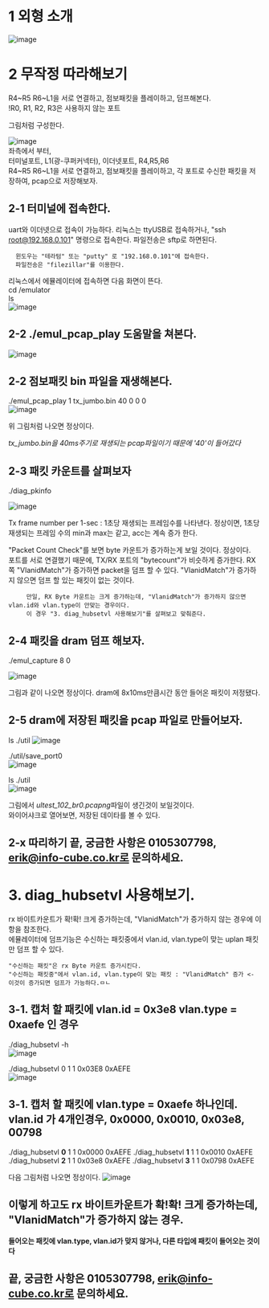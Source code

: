 
# 1 외형 소개
![image](https://user-images.githubusercontent.com/45474081/128463223-d7fe784a-28f2-4129-8710-078767d291f4.png)

# 2 무작정 따라해보기 
   R4~R5 R6~L1을 서로 연결하고, 점보패킷을 플레이하고, 덤프해본다.  
         !R0, R1, R2, R3은 사용하지 않는 포트
       
   그림처럼 구성한다.
         
   ![image](https://user-images.githubusercontent.com/45474081/128464412-2c5a4299-6b45-47d0-a856-af756bf7bfa1.png)    
   좌측에서 부터,      
      터미널포트,   L1(광-쿠퍼커넥터), 이더넷포트, R4,R5,R6     
        R4~R5 R6~L1을 서로 연결하고, 점보패킷을 플레이하고, 각 포트로 수신한 패킷을 저장하여, pcap으로 저장해보자.
        
## 2-1 터미널에 접속한다.
   uart와 이더넷으로 접속이 가능하다.
      리눅스는 ttyUSB로 접속하거나, "ssh root@192.168.0.101" 명령으로 접속한다. 파일전송은 sftp로 하면된다.
      
      윈도우는 "테라텀" 또는 "putty" 로 "192.168.0.101"에 접속한다.  
      파일전송은 "filezillar"를 이용한다.
      
리눅스에서 에뮬레이터에 접속하면 다음 화면이 뜬다.  
cd /emulator  
ls  
     ![image](https://user-images.githubusercontent.com/45474081/128465425-094b95a9-3a5b-4871-ba71-0cb560cd4c10.png)  
   
      
## 2-2 ./emul_pcap_play 도움말을 쳐본다.  
![image](https://user-images.githubusercontent.com/45474081/128465632-15373c65-59bd-4b22-a7d4-fd5bfd2c3e11.png)  
    
    
## 2-2 점보패킷 bin 파일을 재생해본다.
./emul_pcap_play 1 tx_jumbo.bin 40 0 0 0  
![image](https://user-images.githubusercontent.com/45474081/128465744-7ceb0ed9-ccde-479f-8127-903404409717.png)  
   
위 그림처럼 나오면 정상이다.  
   
*tx_jumbo.bin을 40ms주기로 재생되는 pcap파일이기 때문에 '40'이 들어갔다*  
    
## 2-3 패킷 카운트를 살펴보자
./diag_pkinfo
    
![image](https://user-images.githubusercontent.com/45474081/128466084-5329e9e3-5ee7-4521-a2a7-2eaed67dcb7c.png)
  
  
  Tx frame number per 1-sec : 1초당 재생되는 프레임수를 나타낸다. 
      정상이면, 1초당 재생되는 프레임 수의 min과 max는 같고, acc는 계속 증가 한다.
    
  "Packet Count Check"를 보면  byte 카운트가 증가하는게 보일 것이다. 정상이다.   
       포트를 서로 연결했기 때문에, TX/RX 포트의 "bytecount"가 비슷하게 증가한다.
      RX쪽 "VlanidMatch"가 증가하면 packet을 덤프 할 수 있다.
      "VlanidMatch"가 증가하지 않으면 덤프 할 있는 패킷이 없는 것이다.
           
         만일, RX Byte 카운트는 크게 증가하는데, "VlanidMatch"가 증가하지 않으면 vlan.id와 vlan.type이 안맞는 경우이다.
         이 경우 "3. diag_hubsetvl 사용해보기"를 살펴보고 맞춰준다.
         
      
## 2-4 패킷을  dram 덤프 해보자.  
./emul_capture 8 0
    
![image](https://user-images.githubusercontent.com/45474081/128467319-8871f2f9-3031-4952-954e-526520618f38.png)  
   
   
   
  그림과 같이 나오면 정상이다. 
  dram에 8x10ms만큼시간 동안 들어온 패킷이 저정됐다.
    
## 2-5 dram에 저장된 패킷을 pcap 파일로 만들어보자.
ls ./util
![image](https://user-images.githubusercontent.com/45474081/128466870-b26d37a0-c915-4d06-bcea-b10efc28d30a.png)  
  
  
./util/save_port0  
![image](https://user-images.githubusercontent.com/45474081/128466953-52b2c7f8-4ecc-4764-828f-7ec11adee6f0.png)  
   
   
   
ls ./util  
![image](https://user-images.githubusercontent.com/45474081/128466982-70234dca-cb3f-44d7-9d83-0a257fbebb83.png)  
    
그림에서 *ultest_102_br0.pcapng*파일이 생긴것이 보일것이다.   
와이어샤크로 열어보면, 저장된 데이타를 볼 수 있다.
    

## 2-x 따리하기 끝, 궁금한 사항은 0105307798, erik@info-cube.co.kr로 문의하세요.

 
 
  
 
# 3. diag_hubsetvl 사용해보기.
rx 바이트카운트가 확!확! 크게 증가하는데, "VlanidMatch"가 증가하지 않는 경우에 이항을 참조한다.  
에뮬레이터에 덤프기능은 수신하는 패킷중에서 vlan.id, vlan.type이 맞는 uplan 패킷만 덤프 할 수 있다.

    "수신하는 패킷"은 rx Byte 카운트 증가시킨다.
    "수신하는 패킷중"에서 vlan.id, vlan.type이 맞는 패킷 : "VlanidMatch" 증가 <- 이것이 증가되면 덤프가 가능하다.ㅁㄴ

## 3-1. 캡처 할 패킷에 vlan.id = 0x3e8 vlan.type = 0xaefe 인 경우

  ./diag_hubsetvl -h  
  ![image](https://user-images.githubusercontent.com/45474081/128468953-4ffc2308-1a8b-450d-b123-7780cd0c68d4.png)  
    
  ./diag_hubsetvl 0 1 1 0x03E8 0xAEFE  
  ![image](https://user-images.githubusercontent.com/45474081/128468992-ddf7b9b7-9352-4591-b366-a84c7ba2c57d.png)  
     
     
## 3-1. 캡처 할 패킷에 vlan.type = 0xaefe 하나인데. vlan.id 가 4개인경우, 0x0000, 0x0010, 0x03e8, 00798  
  ./diag_hubsetvl **0** 1 1 0x0000 0xAEFE
  ./diag_hubsetvl **1** 1 1 0x0010 0xAEFE
  ./diag_hubsetvl **2** 1 1 0x03e8 0xAEFE
  ./diag_hubsetvl **3** 1 1 0x0798 0xAEFE
  
  다음 그림처럼 나오면 정상이다.
  ![image](https://user-images.githubusercontent.com/45474081/128469499-8d343ff9-440e-4517-910d-947a0cc70534.png)


## 이렇게 하고도  rx 바이트카운트가 확!확! 크게 증가하는데, "VlanidMatch"가 증가하지 않는 경우.
**들어오는 패킷에 vlan.type, vlan.id가 맞지 않거나, 다른 타입에 패킷이 들어오는 것이다**   
   
## 끝, 궁금한 사항은 0105307798, erik@info-cube.co.kr로 문의하세요.
  
  
  
